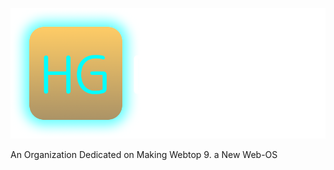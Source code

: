 ![fix](https://raw.githubusercontent.com/Quicksilver-Division/.github/refs/heads/main/Divisionfull.png?token=GHSAT0AAAAAADKIBLPVYNAITEEPCPEDUMV62FUTU4A)

An Organization Dedicated on Making Webtop 9. a New Web-OS


